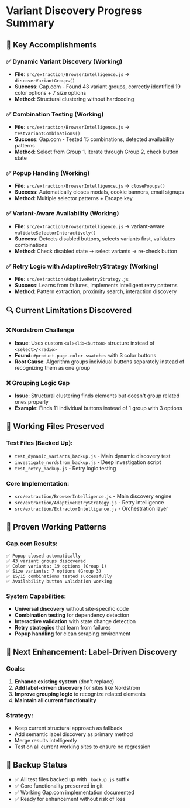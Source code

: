 # Variant Discovery Progress Summary

## 🎯 Key Accomplishments

### ✅ **Dynamic Variant Discovery (Working)**
- **File**: `src/extraction/BrowserIntelligence.js` → `discoverVariantGroups()`
- **Success**: Gap.com - Found 43 variant groups, correctly identified 19 color options + 7 size options
- **Method**: Structural clustering without hardcoding

### ✅ **Combination Testing (Working)**
- **File**: `src/extraction/BrowserIntelligence.js` → `testVariantCombinations()`
- **Success**: Gap.com - Tested 15 combinations, detected availability patterns
- **Method**: Select from Group 1, iterate through Group 2, check button state

### ✅ **Popup Handling (Working)**
- **File**: `src/extraction/BrowserIntelligence.js` → `closePopups()`
- **Success**: Automatically closes modals, cookie banners, email signups
- **Method**: Multiple selector patterns + Escape key

### ✅ **Variant-Aware Availability (Working)**
- **File**: `src/extraction/BrowserIntelligence.js` → variant-aware `validateSelectorInteractively()`
- **Success**: Detects disabled buttons, selects variants first, validates combinations
- **Method**: Check disabled state → select variants → re-check button

### ✅ **Retry Logic with AdaptiveRetryStrategy (Working)**
- **File**: `src/extraction/AdaptiveRetryStrategy.js`
- **Success**: Learns from failures, implements intelligent retry patterns
- **Method**: Pattern extraction, proximity search, interaction discovery

## 🔍 Current Limitations Discovered

### ❌ **Nordstrom Challenge**
- **Issue**: Uses custom `<ul><li><button>` structure instead of `<select>/<radio>`
- **Found**: `#product-page-color-swatches` with 3 color buttons
- **Root Cause**: Algorithm groups individual buttons separately instead of recognizing them as one group

### ❌ **Grouping Logic Gap**
- **Issue**: Structural clustering finds elements but doesn't group related ones properly
- **Example**: Finds 11 individual buttons instead of 1 group with 3 options

## 📁 **Working Files Preserved**

### Test Files (Backed Up):
- `test_dynamic_variants_backup.js` - Main dynamic discovery test
- `investigate_nordstrom_backup.js` - Deep investigation script  
- `test_retry_backup.js` - Retry logic testing

### Core Implementation:
- `src/extraction/BrowserIntelligence.js` - Main discovery engine
- `src/extraction/AdaptiveRetryStrategy.js` - Retry intelligence
- `src/extraction/ExtractorIntelligence.js` - Orchestration layer

## 🎯 **Proven Working Patterns**

### Gap.com Results:
```
✅ Popup closed automatically
✅ 43 variant groups discovered
✅ Color variants: 19 options (Group 1)
✅ Size variants: 7 options (Group 3) 
✅ 15/15 combinations tested successfully
✅ Availability button validation working
```

### System Capabilities:
- **Universal discovery** without site-specific code
- **Combination testing** for dependency detection
- **Interactive validation** with state change detection
- **Retry strategies** that learn from failures
- **Popup handling** for clean scraping environment

## 🚀 **Next Enhancement: Label-Driven Discovery**

### Goals:
1. **Enhance existing system** (don't replace)
2. **Add label-driven discovery** for sites like Nordstrom
3. **Improve grouping logic** to recognize related elements
4. **Maintain all current functionality**

### Strategy:
- Keep current structural approach as fallback
- Add semantic label discovery as primary method
- Merge results intelligently
- Test on all current working sites to ensure no regression

## 💾 **Backup Status**
- ✅ All test files backed up with `_backup.js` suffix
- ✅ Core functionality preserved in git
- ✅ Working Gap.com implementation documented
- ✅ Ready for enhancement without risk of loss